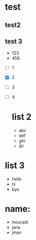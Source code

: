 # test

## test2

## test 3



- 123
- 456

- [ ] 1
- [x] 2
- [ ] 3
- [ ] 4
  
  # list 2
  - abc
  - def
  - ghi
  - jkl

# list 3
- hello
- hi
- bye


# name:
- mouradi
- jana
- jinan
